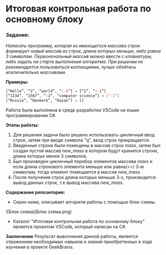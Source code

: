 # Итоговая контрольная работа по основному блоку
### Задание:
 *Написать программу, которая из имеющегося массива строк формирует новый массив из строк, длина которых меньше, либо равна 3 символам. Первоначальный массив можно ввести с клавиатуры, либо задать на старте выполнения алгоритма. При решении не рекомендуется пользоваться коллекциями, лучше обойтись исключительно массивами.*
 
**Примеры:**
```sh
[“Hello”, “2”, “world”, “:-)”] → [“2”, “:-)”]
[“1234”, “1567”, “-2”, “computer science”] → [“-2”]
[“Russia”, “Denmark”, “Kazan”] → [] 
```
Работа была выполнена в среде разработки VSCode на языке программирования C#.

**Этапы работы:**
1. Для решения задачи было решено использовать цикличный ввод строк, затем при вводе символа "q", ввод строк прекращается.
2. Введенные строки были помещены в массив строк *mass*, затем был создан пустой массив *new_mass* в котором будут хранится строки, длина которых менее 3 символов. 
3. Был произведен цикличный перебор элементов массива *mass* и если длина строкового элемента меньше или равна(<=) 3-м символам, тогда элемент помещается в массив *new_mass*.
4. После получения строк длина которых меньше 3-х, производится вывод данных строк, т.е вывод массива *new_mass*.

**Содержание репозитория:**
* Скрин ниже, описывает алгоритм работы с помощью блок схемы.

![Блок схема](Блок схема.png)
* Каталог "Итоговая контрольная работа по основному блоку" является проектом VSCode, который написан на С#.

**Заключение**
Результат выволнения данной работы, является отражением необходимых навыков и знаний приобретенных в ходе изучения в проекте GeekBrains.
